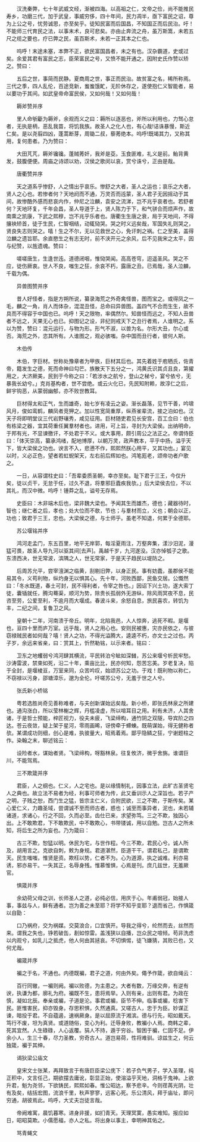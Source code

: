 <!-- { "loadSidebar": true } -->
　　汉洗秦弊，七十年武威文经，渐被四海。以高祖之仁，文帝之俭，尚不能推民寿乡，功磨三代，加于武皇，事威穷侈，四十年间，民力凋半，亟下富民之诏，尊为上公之号，忧劳诚思，亦至矣乎。徒知民富而后国昌，不知国正而后民治。吁！不能师三代育民之法，以事末术，良可悲矣。亦由止奔流之舟，虽万斯篙，未若五尺之缆之要也，疗已弊之民，虽百斯术，未若一正其本之仁也。

　　呜呼！末途未塞，本弊不正，欲民富国昌者，未之有也。汉杂霸道，史或过矣。余爱其君有富民之志，臣荣富民之号，又愤不能开通之，因附史氏作赞以矫之。赞曰：

　　五后之世，事简而民静。夏商周之世，事正而民治。故贫富之名，稀所称焉。三代之季，四人乱伦，百途竞新，蚩蚩饿甿，无阶休存之，遂使抱仁义智能者，易以要功于其间。如武皇帝命富民侯，又如何哉！又如何哉！

　　耨斧赞并序

　　里人命斪斸为耨斧，余观而义之曰：耨所以逐恶也，斧所以利用也，力驽心怠者，无执是柄，恶乱我苗，将饥我族。故圣人之化人也，有心哉!诘诛暴慢，斯近仁矣。是以尧翦四凶，蓬蒿断芽，周锄二叔，藜莠绝本。呜呼!既竭其力，又称其用，复何患者。乃为赞曰：

　　大田芃芃，耨斧镵镵。蓬贼莠奸，我斧是芟。玉食匪难，礼义是前。鲐背黄发，鼓腹便便。周庙之诗颂以劝，汉侯之歌闵以哀，赏兮诛兮，正由是哉。

　　唐衢赞并序

　　天之道系乎惨舒，人之情出乎哀乐。惨舒之大者，圣人之运也；哀乐之大者，贤人之心也。若惨者何？天地阏而不通，万灵否而迍蒙，圣人君子无因摇动于其间，故惨酷外感而悲哀内作，仲尼之泣麟，袁安之流涕，岂不兆乎哀者也。若舒者何？天地环复，千年会昌，圣人导道于上，贤人陈力于下，和气骈合而烦声作，故南熏之凯康，下武之熙穆，岂不兆乎乐者也。唐衢生生唐之衰，局于天地间，不得攘袂矫首，徒于生民，仁智咽结，动辄恸哭。哭之时义远矣哉，军国失礼则哭之，贤良失志则哭之。嘻！生之不尔，无以见救世之心，免讦刺之祸。仁之至美，盖得泣麟之遗旨耶。余直愍生之有志无时，前不浃开元之余风，后不见我宋之太平，因与纪赞，以旌遗魂。赞曰：

　　嗟嗟唐生，生逢世迍。道德闭咽，惟恸哭闻。高高苍穹，迢遥圣风。哭之不应，徒伤厥衷。世人不良，嗤生之狂，余哀不朽，露唐之丑。已焉哉，圣人泣麟，千载为偶。

　　异兽图赞并序

　　昔人好怪者，指是方朔所说，纂录海荒之外奇禽怪兽，图而宝之。或得凤之一毛，麟之一角，肖人而体杂，混混丑怪，总命曰异兽图。盖四气不合而生生，故不具而不得容于中国也已。呜呼！天之限物，率偶然尔。知兽怪而远之，不知人丑兽者不远之，天果无心也已。抑图记之设，非纪则戒天下之丑行者焉，人谁明之。系以为赞，赞曰：混元运行，与物为形。形气不淑，以兽为名。尔形大丑，尔心或否。海荒之外，恣其所有。人谁图之，观必骇嗤。杂中国而丑行者，彼何人斯。

　　木伯传

　　木伯，字巨材。世称处豫章者为甲族，巨材其后也。其先着姓于庖牺氏，佐青帝，籍发生之德，死而命神曰勾芒。族散天下五分之一，鸿黄氏识其贞且良，第擢用之，大济厥美，民到于今称之曰：「若涉水之航兮，登山之梯兮，宴兮依兮，无暴我长幼兮。」克肖基构者，世不尝绝。或云火化已，先民知附赖，故淳仁之后，鲜宇钩恶，从蒙弱幽郁，亦不败世教耳。

　　巨材得太和正气，生而雄奇，始七岁有凌云之姿。渐长磊落，见节干善，吟啸风月，俊如鸾鹤，麟凤者竞狎之。加以性宽简重厚，纵燕雀辈流，接之泊如也。汉天子将即明堂议三代岩野瓖秀，咸见征用。巨材随吏君见长安宫，百工佥曰：伯也有栋梁之器，宜其荷重任翼羣材者也。进用，可上旨，寻封为大梁侯。出纳明命，于邦有光，不显谏徼讦，不处君于不义。或大事用，颇引周公之法正之。帝谓侍臣曰：「体天崇高，纂承鸿绪，配地博厚，以朝万灵，政声教本，平乎中扬，溢乎天下，皆大梁侯之功也。谀言不入，悲懑不作，熙熙然朕心用平，又其功也。」宴见以时，义必正色，望者若虹蜺架天，左右前后辉如也。鸿笔厖老，颂帝功者户歌之。

　　一日，从容谓柱史曰：「吾辈委质圣朝，幸亦至矣。耻下君于三王，今仅升矣，徒以贞干，无怠于任，过久不退，将羣邪巨蠹疾我欤。」后大梁侯去位，不以其礼，而汉中微。呜呼！锺莽之乱，谥号无存焉。

　　史臣曰：木非端木后也，梁非魏大梁也。予闻其生而雄杰，德也；藏器待时，智也；继仁者之后，孝也；处大位而不欹，节也；与羣材而立，义也；朝会以正，功也；致君于三王，忠也。大梁侯之德，与士师乎。虽老不知退，何累于全德耶。

　　苏公堰铭并序

　　鸿河走孟门，东五百里，地平无岸郭，每淫夏雨注，万壑奔集，漾沙汨泥，漫猛可畏，故圣人导九河以驱其间[去声]。禹越千岁，九河遂没。汉亦悼瓠子之歌。东溃西决，世无常波，滨隅之人，世无常家，于是天子趋民以堤防之。

　　后周苏允平，尝宰澶渊之临黄，刮剔旧弊，以身正民。事有妨蠹，虽郡侯不能易其令，义苟利物，纵灼身无以惧其心。先十年，河败西鄙，民鱼交居。公慨然曰：「冬水既道，春土可封，民不得利者，令宰之咎也。」因诏下兴土功，遂大索丁徒，囊锸就任，腾沟蓦渠，顺河为势，除贵长孤弱外无游纵，除风雨冥夜不息，民咨至劳，公爱至利，不逾月而大堰成。春波斗来，余怒自息，旅民喜农，转饥为丰，二纪之间，复鲁卫之风。

　　皇朝十二年，河南溃于帝丘。明年，北陷我邑，人人惊奔，逃死不暇。是堰也，亘四十里而庐万室。远乎哉，贤人之用心也。安则民被惠，灾亦民依之，与彼窃禄贼民者如何哉？嘻！贤人之功，不得光溢腾大，逵逵不朽，亦文士之过也。丙子岁，余远来省亲，曰：赏其上，忻然勒铭，以示来者。铭曰：

　　卫东之地蠼弱兮鸿河肆其横流，平民转泊兮眦如深雠，苏公来堰兮析民牢愁。沙涛雷波，禁束如死，沿二十年，乘亩比比，民亦何知，怨苦忘美。岁老复决，陷于全封，是堰棱亘，万室来同，众苦吟叹，始颂苏公之功。于戏！既利物以称仁，不窃禄以污身，邵塘漳乐，邈为全伦。吁嗟苏公兮，无羞于世之人兮。

　　张氏新小桥铭

　　粤若选胜尚奇见善称难者，与夫创新谋始远矣哉。新小桥，即张氏林泉之所建也。通沟涨白，所以莹林榭之辉，丹槛凌虚，所以喧耳目之用。利有未济，人其舍诸，于是哲士预能，梓匠视力，役夫未疲，飞梁缔构，通竹阴之双隧，导宾阶之四达。苍云夜敛，疑上架于星河，零雨画晞，讶傍牵于螮蝀。既萌谋始，得无健称者欤。某谓成功则细，创心是难，执彼量大，昭焉着焉。鄙乎隐鳞之狂，宁谢题柱之作。染翰之末，聊述铭云：

　　设险者水，谋始者贤。飞梁缔构，呀豁林泉。往复攸济，微乎舍旃。谁谓巨川，不能驾焉。

　　三不欺箴并序

　　君臣，人之纲也。仁义，人之宅也。是以缘情制礼，因事立法，此旷古圣贤宅人之典也。故立法不易者为经，利事可师者为传，此又垂训示人之深旨也。若子产之明，子贱之恕，西门生之猛，皆宗主仁义，合附民欲，三之不欺，于斯传矣。某心爱仁义，力趣圣域，尝谓诚不至而师古者，惑也；诚至而事异者，泥也，未若辅诸道，求诸心，行之不回，久而必至。齿仕已来，求望弥笃。三之不欺，独因心出。上不敢欺君，下不敢欺民，中不敢欺心，书带镂诚，用以自勉。岂古人之所未知，将后生之所为妄也。乃为箴曰：

　　古三不欺，恕猛以明。休民为宅，与世作程。今三不欺，君民心兮。诚人所及，胡用言之。克欲自刺，敕为身规。君道湛然，臣道干干。谓君私己，是谓欺天。民生嗤嗤，惟贤是资。欺枉以势，仁者不为。心为道源，执之诚难。利亦易诱，邪亦易干。一失其正，名辱身残。惟慕惟惧，心焉是刊。庶几兹世，无羞厥官。

　　惧箴并序

　　余幼荷父母之训，长师圣人之道，必纯必信，用庆于心。年甫弱冠，始接人事，事兹与人，鲜有通者。岂为善之未至耶？将学不知乎变耶？退而省己，作惧箴以自勖：

　　口乃祸府，交为祸媒。交莫浪合，口宜慎开。导我之得兮，纶然而去，丝然而来。谓我之失也，铮若破缶，剨如惊雷。盖浅狭以自播，岂众民之喧倾。苟非洗虑以内观兮，如乳儿之抵虎，他人何由其拯哀。不切惧惕，徒飞嫌猜，其败已也，又何尤哉。

　　褊箴并序

　　褊之于名，不通也。内德既褊，君子之道，何由外矣。僶予作箴，欲自绳云：

　　百行同辙，一褊则阙。褊以败德，为主患之。大者有数，万缘交奔，有逆有谀，执谦为都，廓礼为府。褊既不生，患将焉举。入则有亲，出则有君。为政在慎，凝如北辰。奉亲或褊，子道是沦。事君或褊，臣节不伸。临事或褊，稔害下民。匪惟害民，抑亦毁身。存思积惧，久然通真。又嗟古人，忠于为臣。妙谋正谏，暗投于君。不自蕴遏，速祸厥身。是以屈原流于湘滨。德与行先，昭如戴天。笃行不废，坦为真贤。或道随俗，变心为利。迁辱身败，教褊小人焉。商韩之辈，死其宜然。人生碌碌，人心返覆。狷人不持，遁于穷谷。智困于褊，仁固不足。伊余小人，生三十春，尽力圣教，穷奇古人。道岂易荷，性将难驯。谅兹生之，何云独箴，褊于其绅。

　　谒狄梁公庙文

　　皇宋文士张某，再拜致言于有唐巨臣梁公庑下：若子负气男子，学入圣理，纯正积中，文言任己，期欲摆去庸讹，彰显正始，使溶溢乎天地，洞格于鬼神。上欲升君，魁为尧邻，下欲铸民，熙熙如春。惟公昭达，察予悲辛。今则荏苒光阴，壮有及矣，结括宏图，流浪千里，秋声寥寥，远客心死。乐公清风，拜于庙址，即问穷通，胡彼焉此。呜呼，大丈夫岂徒言哉。

　　帝阙难寓，晨饥暮寒。进身非援，如扪青天。天理冥寞，愚实难知。报应如日，昭昭莫欺。小儒愿福，亦人之私。将出身以事主，幸明神其佑之。

　　骂青蝇文

